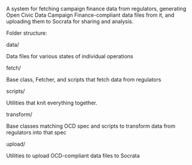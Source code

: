 A system for fetching campaign finance data from regulators, generating Open Civic Data Campaign Finance-compliant data files from it, and uploading them to Socrata for sharing and analysis.

Folder structure:

data/

  Data files for various states of individual operations

fetch/

  Base class, Fetcher, and scripts that fetch data from regulators

scripts/

  Utilities that knit everything together.

transform/

  Base classes matching OCD spec and scripts to transform data from regulators into that spec

upload/

  Utilities to upload OCD-compliant data files to Socrata